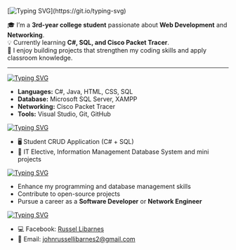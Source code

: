 [![Typing SVG](https://readme-typing-svg.demolab.com?font=Monaspace+Neon&weight=800&pause=1000&color=F7F7F7&width=435&lines=%F0%9F%91%8B+Hi%2C+I'm+Russel!)](https://git.io/typing-svg)

🎓 I’m a **3rd-year college student** passionate about **Web Development** and **Networking**.  
💡 Currently learning **C#, SQL, and Cisco Packet Tracer**.  
🚀 I enjoy building projects that strengthen my coding skills and apply classroom knowledge.  

---

[![Typing SVG](https://readme-typing-svg.demolab.com?font=Monaspace+Neon&weight=800&pause=1000&color=F7F7F7&width=435&lines=🔧+Skills+%26+Tools)](https://git.io/typing-svg)  

- **Languages:** C#, Java, HTML, CSS, SQL  
- **Database:** Microsoft SQL Server, XAMPP  
- **Networking:** Cisco Packet Tracer  
- **Tools:** Visual Studio, Git, GitHub  



[![Typing SVG](https://readme-typing-svg.demolab.com?font=Monaspace+Neon&weight=800&pause=1000&color=F7F7F7&width=435&lines=📚+Current+Projects)](https://git.io/typing-svg)  

- 🖥️ Student CRUD Application (C# + SQL)  
- 📘 IT Elective, Information Management Database System and mini projects  



[![Typing SVG](https://readme-typing-svg.demolab.com?font=Monaspace+Neon&weight=800&pause=1000&color=F7F7F7&width=435&lines=🌱+Goals)](https://git.io/typing-svg)  

- Enhance my programming and database management skills  
- Contribute to open-source projects  
- Pursue a career as a **Software Developer** or **Network Engineer**  



[![Typing SVG](https://readme-typing-svg.demolab.com?font=Monaspace+Neon&weight=800&pause=1000&color=F7F7F7&width=435&lines=📫+Connect+with+Me)](https://git.io/typing-svg)  

- 💻 Facebook: [Russel Libarnes](https://www.facebook.com/JRlibarnes/)  
- 📧 Email: johnrussellibarnes2@gmail.com  
